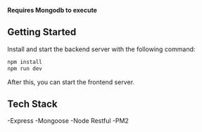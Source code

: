 **Requires Mongodb to execute**

## Getting Started

Install and start the backend server with the following command:

```bash
npm install
npm run dev
```

After this, you can start the frontend server.

## Tech Stack

-Express
-Mongoose
-Node Restful
-PM2